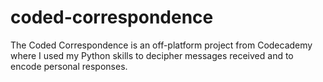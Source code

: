 # coded-correspondence
The Coded Correspondence is an off-platform project from Codecademy where I used my Python skills to decipher messages received and to encode personal responses. 

